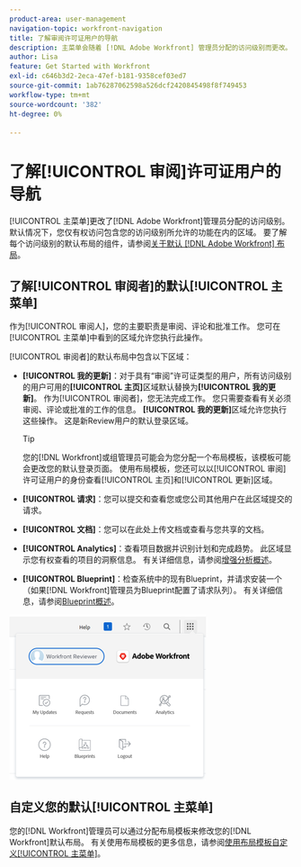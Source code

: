 ```yaml
---
product-area: user-management
navigation-topic: workfront-navigation
title: 了解审阅许可证用户的导航
description: 主菜单会随着 [!DNL Adobe Workfront] 管理员分配的访问级别而更改。 默认情况下，您仅有权访问包含您的访问级别所允许的功能在内的区域。
author: Lisa
feature: Get Started with Workfront
exl-id: c646b3d2-2eca-47ef-b181-9358cef03ed7
source-git-commit: 1ab76287062598a526dcf2420845498f8f749453
workflow-type: tm+mt
source-wordcount: '382'
ht-degree: 0%

---
```


# 了解[!UICONTROL 审阅]许可证用户的导航

[!UICONTROL 主菜单]更改了[!DNL Adobe Workfront]管理员分配的访问级别。 默认情况下，您仅有权访问包含您的访问级别所允许的功能在内的区域。 要了解每个访问级别的默认布局的组件，请参阅[关于默认 [!DNL Adobe Workfront] 布局](../../../administration-and-setup/customize-workfront/use-layout-templates/about-the-default-wf-layout.md)。

## 了解[!UICONTROL 审阅者]的默认[!UICONTROL 主菜单]

作为[!UICONTROL 审阅人]，您的主要职责是审阅、评论和批准工作。 您可在[!UICONTROL 主菜单]中看到的区域允许您执行此操作。

[!UICONTROL 审阅者]的默认布局中包含以下区域：

* **[!UICONTROL 我的更新]**：对于具有“审阅”许可证类型的用户，所有访问级别的用户可用的&#x200B;**[!UICONTROL 主页]**&#x200B;区域默认替换为&#x200B;**[!UICONTROL 我的更新]**。 作为[!UICONTROL 审阅者]，您无法完成工作。 您只需要查看有关必须审阅、评论或批准的工作的信息。 **[!UICONTROL 我的更新]**&#x200B;区域允许您执行这些操作。 这是新Review用户的默认登录区域。

  >[!TIP]
  >
  >您的[!DNL Workfront]或组管理员可能会为您分配一个布局模板，该模板可能会更改您的默认登录页面。 使用布局模板，您还可以以[!UICONTROL 审阅]许可证用户的身份查看[!UICONTROL 主页]和[!UICONTROL 更新]区域。

* **[!UICONTROL 请求]**：您可以提交和查看您或您公司其他用户在此区域提交的请求。
* **[!UICONTROL 文档]**：您可以在此处上传文档或查看与您共享的文档。
* **[!UICONTROL Analytics]**：查看项目数据并识别计划和完成趋势。 此区域显示您有权查看的项目的洞察信息。 有关详细信息，请参阅[增强分析概述](../../../enhanced-analytics/enhanced-analytics-overview.md)。

* **[!UICONTROL Blueprint]**：检查系统中的现有Blueprint，并请求安装一个（如果[!DNL Workfront]管理员为Blueprint配置了请求队列）。 有关详细信息，请参阅[Blueprint概述](../../../administration-and-setup/blueprints/blueprints-overview.md)。


![](assets/access-my-updates-from-main-menu-reviewer-user-nwe-350x294.png)

## 自定义您的默认[!UICONTROL 主菜单]

您的[!DNL Workfront]管理员可以通过分配布局模板来修改您的[!DNL Workfront]默认布局。 有关使用布局模板的更多信息，请参阅[使用布局模板自定义[!UICONTROL 主菜单]](../../../administration-and-setup/customize-workfront/use-layout-templates/customize-main-menu.md)。
